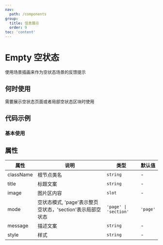 ```yaml
---
nav:
  path: /components
group:
  title: 信息展示
  order: 9
toc: 'content'
---
```


# Empty 空状态

使用场景插画来作为空状态场景的反馈提示

## 何时使用
需要展示空状态页面或者局部空状态区块时使用

## 代码示例
### 基本使用
<code src='../../demo/pages/Empty'></code>

## 属性 

| 属性 | 说明 | 类型 | 默认值 |
| -----|-----|-----|----- |
| className | 根节点类名 |  `string` | - | 
| title | 标题文案 | `string` | - | 
| image | 图片区内容 | `slot` | - | 
| mode |  空状态模式, 'page'表示整页空状态，'section'表示局部空状态 | `'page' \| 'section'` | `'page'` |
| message | 描述文案 | `string` | - | 
| style | 样式 | `string` | - | 



